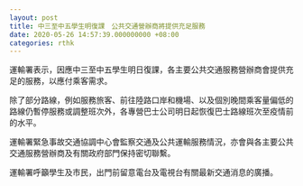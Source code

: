 ```yaml
---
layout: post
title: 中三至中五學生明復課　公共交通營辦商將提供充足服務
date: 2020-05-26 14:57:39.000000000 +08:00
categories: rthk
---
```


運輸署表示，因應中三至中五學生明日復課，各主要公共交通服務營辦商會提供充足的服務，以應付乘客需求。
 
除了部分路線，例如服務旅客、前往陸路口岸和機場、以及個別晚間乘客量偏低的路線仍暫停服務或調整班次外，各專營巴士公司明日起恢復巴士路線班次至疫情前的水平。
 
運輸署緊急事故交通協調中心會監察交通及公共運輸服務情況，亦會與各主要公共交通服務營辦商及有關政府部門保持密切聯繫。
 
運輸署呼籲學生及市民，出門前留意電台及電視台有關最新交通消息的廣播。
